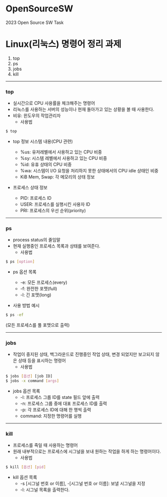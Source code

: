 # OpenSourceSW
2023 Open Source SW Task

# Linux(리눅스) 명령어 정리 과제

1. top
2. ps
3. jobs
4. kill

---------------------------
### top
- 실시간으로 CPU 사용률을 체크해주는 명령어
- 리눅스를 사용하는 서버의 성능이나 현재 돌아가고 있는 상황을 볼 때 사용한다.
- 비유: 윈도우의 작업관리자
  - 사용법
```bash
$ top
```
- top 정보 시스템 내용(CPU 관련)
  - %us: 유저레벨에서 사용하고 있는 CPU 비중
  - %sy: 시스템 레벨에서 사용하고 있는 CPU 비중
  - %id: 유휴 상태의 CPU 비중
  - %wa: 시스템이 I/O 요청을 처리하지 못한 상태에서의 CPU idle 상태인 비중
  - KiB Mem, Swap: 각 메모리의 상태 정보


- 프로세스 상태 정보
  - PID: 프로세스 ID
  - USER: 프로세스를 실행시킨 사용자 ID
  - PRI: 프로세스의 우선 순위(priority)

----------------------------
### ps
- process status의 줄임말
- 현재 실행중인 프로세스 목록과 상태를 보여준다.
  - 사용법
```bash
$ ps [option]
```
- ps 옵션 목록
  - -e: 모든 프로세스(every)
  - -f: 완전한 포맷(full)
  - -l: 긴 포맷(long)

- 사용 방법 예시
```bash
$ ps -ef
```
(모든 프로세스를 풀 포맷으로 출력)

--------------------------
### jobs
- 작업이 중지된 상태, 백그라운드로 진행중인 작업 상태, 변경 되었지만 보고되지 않은 상태 등을 표시하는 명령어
  - 사용법
```bash
$ jobs [옵션] [job ID]
$ jobs -x command [args]
```

- jobs 옵션 목록
  - -l: 프로세스 그룹 ID를 state 필드 앞에 출력
  - -n: 프로세스 그룹 중에 대표 프로세스 ID를 출력
  - -p: 각 프로세스 ID에 대해 한 행씩 출력
  - command: 지정한 명령어를 실행

--------------------------
### kill
- 프로세스를 죽일 때 사용하는 명령어
- 원래 내부적으로는 프로세스에 시그널을 보내 원하는 작업을 하게 하는 명령어이다.
  - 사용법
```bash
$ kill [옵션] [pid]
```

- kill 옵션 목록
  - -s [시그널 번호 or 이름], -[시그널 번호 or 이름]: 보낼 시그널을 지정
  - -l: 시그널 목록을 출력한다.
